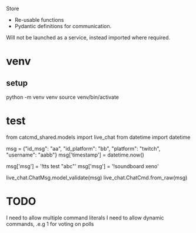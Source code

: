 Store 
- Re-usable functions
- Pydantic definitions for communication.

Will not be launched as a service, instead imported where required.


# venv
## setup
python -m venv venv
source venv/bin/activate


# test
from catcmd_shared.models import live_chat
from datetime import datetime


msg = {"id_msg": "aa", "id_platform": "bb", "platform": "twitch", "username": "aabb"}
msg['timestamp'] = datetime.now()


msg['msg'] = '!tts test "abc"'
msg['msg'] =  '!soundboard xeno'

live_chat.ChatMsg.model_validate(msg)
live_chat.ChatCmd.from_raw(msg)



# TODO 
I need to allow multiple command literals 
I need to allow dynamic commands, .e.g 1 for voting on polls 